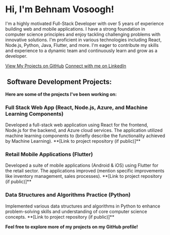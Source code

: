 <h1>Hi, I'm Behnam Vosoogh!</h1>
<p>I'm a highly motivated Full-Stack Developer with over 5 years of experience building web and mobile applications. I have a strong foundation in computer science principles and enjoy tackling challenging problems with innovative solutions. I'm proficient in various technologies including React, Node.js, Python, Java, Flutter, and more. I'm eager to contribute my skills and experience to a dynamic team and continuously learn and grow as a developer.</p>

<a href="://github.com/Behnam-Vosoogh?tab=repositories">View My Projects on GitHub</a>
<a href="https://www.linkedin.com/in/behnam-vosoogh/">Connect with me on LinkedIn</a>

<h2>‍ Software Development Projects:</h2>

**Here are some of the projects I've been working on:**

<h3>Full Stack Web App (React, Node.js, Azure, and Machine Learning Components)</h3>
<p>Developed a full-stack web application using React for the frontend, Node.js for the backend, and Azure cloud services. The application utilized machine learning components to (briefly describe the functionality achieved by Machine Learning). **[Link to project repository (if public)]**</p>

<h3>Retail Mobile Applications (Flutter)</h3>
<p>Developed a suite of mobile applications (Android & iOS) using Flutter for the retail sector. The applications improved (mention specific improvements like inventory management, sales processes). **[Link to project repository (if public)]**</p>

<h3>Data Structures and Algorithms Practice (Python)</h3>
<p>Implemented various data structures and algorithms in Python to enhance problem-solving skills and understanding of core computer science concepts.  **[Link to project repository (if public)]**  </p>

**Feel free to explore more of my projects on my GitHub profile!**
